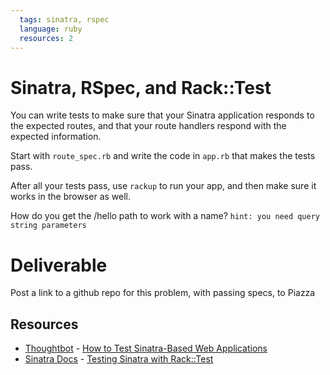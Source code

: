```yaml
---
  tags: sinatra, rspec
  language: ruby
  resources: 2
---
```


# Sinatra, RSpec, and Rack::Test

You can write tests to make sure that your Sinatra application responds
to the expected routes, and that your route handlers respond with the
expected information.

Start with `route_spec.rb` and write the code in `app.rb` that makes the
tests pass.

After all your tests pass, use `rackup` to run your app, and then make
sure it works in the browser as well.

How do you get the /hello path to work with a name?
`hint: you need query string parameters`

# Deliverable

Post a link to a github repo for this problem, with passing specs, to
Piazza

## Resources
* [Thoughtbot](http://robots.thoughtbot.com/) - [How to Test Sinatra-Based Web Applications](http://robots.thoughtbot.com/how-to-test-sinatra-based-web-services)
* [Sinatra Docs](http://www.sinatrarb.com/) - [Testing Sinatra with Rack::Test](http://www.sinatrarb.com/testing.html)
